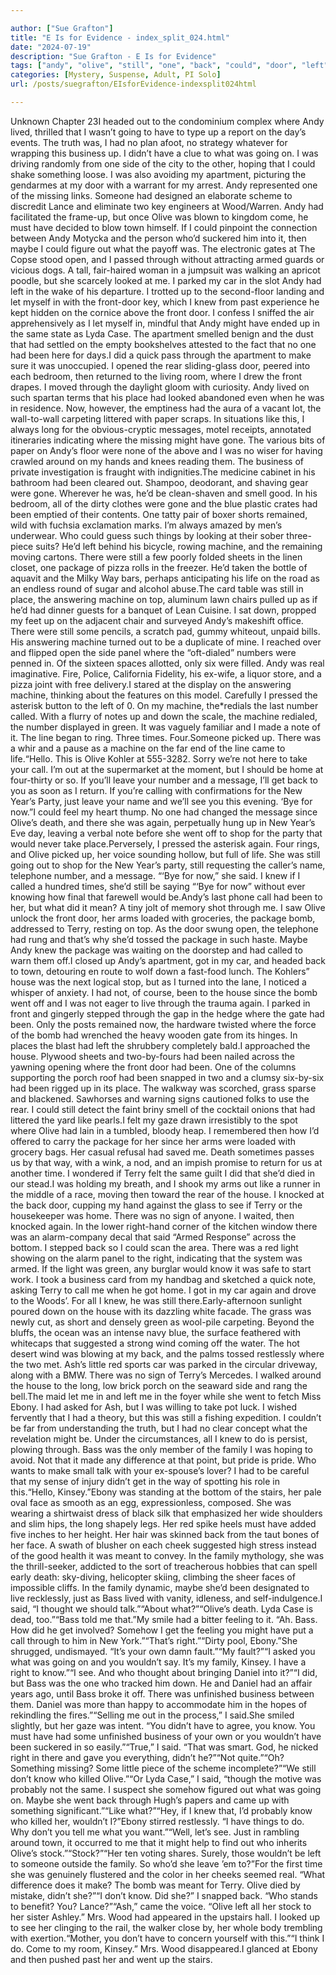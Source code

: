 ```yaml
---

author: ["Sue Grafton"]
title: "E Is for Evidence - index_split_024.html"
date: "2024-07-19"
description: "Sue Grafton - E Is for Evidence"
tags: ["andy", "olive", "still", "one", "back", "could", "door", "left", "machine", "knew", "terry", "house", "bass", "going", "business", "front", "might", "package", "number", "see", "went", "said", "know", "family", "apartment"]
categories: [Mystery, Suspense, Adult, PI Solo]
url: /posts/suegrafton/EIsforEvidence-indexsplit024html

---
```



Unknown
Chapter 23I headed out to the condominium complex where Andy lived, thrilled that I wasn’t going to have to type up a report on the day’s events. The truth was, I had no plan afoot, no strategy whatever for wrapping this business up. I didn’t have a clue to what was going on. I was driving randomly from one side of the city to the other, hoping that I could shake something loose. I was also avoiding my apartment, picturing the gendarmes at my door with a warrant for my arrest. Andy represented one of the missing links. Someone had designed an elaborate scheme to discredit Lance and eliminate two key engineers at Wood/Warren. Andy had facilitated the frame-up, but once Olive was blown to kingdom come, he must have decided to blow town himself. If I could pinpoint the connection between Andy Motycka and the person who’d suckered him into it, then maybe I could figure out what the payoff was. The electronic gates at The Copse stood open, and I passed through without attracting armed guards or vicious dogs. A tall, fair-haired woman in a jumpsuit was walking an apricot poodle, but she scarcely looked at me. I parked my car in the slot Andy had left in the wake of his departure. I trotted up to the second-floor landing and let myself in with the front-door key, which I knew from past experience he kept hidden on the cornice above the front door. I confess I sniffed the air apprehensively as I let myself in, mindful that Andy might have ended up in the same state as Lyda Case. The apartment smelled benign and the dust that had settled on the empty bookshelves attested to the fact that no one had been here for days.I did a quick pass through the apartment to make sure it was unoccupied. I opened the rear sliding-glass door, peered into each bedroom, then returned to the living room, where I drew the front drapes. I moved through the daylight gloom with curiosity. Andy lived on such spartan terms that his place had looked abandoned even when he was in residence. Now, however, the emptiness had the aura of a vacant lot, the wall-to-wall carpeting littered with paper scraps. In situations like this, I always long for the obvious-cryptic messages, motel receipts, annotated itineraries indicating where the missing might have gone. The various bits of paper on Andy’s floor were none of the above and I was no wiser for having crawled around on my hands and knees reading them. The business of private investigation is fraught with indignities.The medicine cabinet in his bathroom had been cleared out. Shampoo, deodorant, and shaving gear were gone. Wherever he was, he’d be clean-shaven and smell good. In his bedroom, all of the dirty clothes were gone and the blue plastic crates had been emptied of their contents. One tatty pair of boxer shorts remained, wild with fuchsia exclamation marks. I’m always amazed by men’s underwear. Who could guess such things by looking at their sober three-piece suits? He’d left behind his bicycle, rowing machine, and the remaining moving cartons. There were still a few poorly folded sheets in the linen closet, one package of pizza rolls in the freezer. He’d taken the bottle of aquavit and the Milky Way bars, perhaps anticipating his life on the road as an endless round of sugar and alcohol abuse.The card table was still in place, the answering machine on top, aluminum lawn chairs pulled up as if he’d had dinner guests for a banquet of Lean Cuisine. I sat down, propped my feet up on the adjacent chair and surveyed Andy’s makeshift office. There were still some pencils, a scratch pad, gummy whiteout, unpaid bills. His answering machine turned out to be a duplicate of mine. I reached over and flipped open the side panel where the “oft-dialed” numbers were penned in. Of the sixteen spaces allotted, only six were filled. Andy was real imaginative. Fire, Police, California Fidelity, his ex-wife, a liquor store, and a pizza joint with free delivery.I stared at the display on the answering machine, thinking about the features on this model. Carefully I pressed the asterisk button to the left of 0. On my machine, the*redials the last number called. With a flurry of notes up and down the scale, the machine redialed, the number displayed in green. It was vaguely familiar and I made a note of it. The line began to ring. Three times. Four.Someone picked up. There was a whir and a pause as a machine on the far end of the line came to life.“Hello. This is Olive Kohler at 555-3282. Sorry we’re not here to take your call. I’m out at the supermarket at the moment, but I should be home at four-thirty or so. If you’ll leave your number and a message, I’ll get back to you as soon as I return. If you’re calling with confirmations for the New Year’s Party, just leave your name and we’ll see you this evening. ‘Bye for now.”I could feel my heart thump. No one had changed the message since Olive’s death, and there she was again, perpetually hung up in New Year’s Eve day, leaving a verbal note before she went off to shop for the party that would never take place.Perversely, I pressed the asterisk again. Four rings, and Olive picked up, her voice sounding hollow, but full of life. She was still going out to shop for the New Year’s party, still requesting the caller’s name, telephone number, and a message. “‘Bye for now,” she said. I knew if I called a hundred times, she’d still be saying “‘Bye for now” without ever knowing how final that farewell would be.Andy’s last phone call had been to her, but what did it mean? A tiny jolt of memory shot through me. I saw Olive unlock the front door, her arms loaded with groceries, the package bomb, addressed to Terry, resting on top. As the door swung open, the telephone had rung and that’s why she’d tossed the package in such haste. Maybe Andy knew the package was waiting on the doorstep and had called to warn them off.I closed up Andy’s apartment, got in my car, and headed back to town, detouring en route to wolf down a fast-food lunch. The Kohlers” house was the next logical stop, but as I turned into the lane, I noticed a whisper of anxiety. I had not, of course, been to the house since the bomb went off and I was not eager to live through the trauma again. I parked in front and gingerly stepped through the gap in the hedge where the gate had been. Only the posts remained now, the hardware twisted where the force of the bomb had wrenched the heavy wooden gate from its hinges. In places the blast had left the shrubbery completely bald.I approached the house. Plywood sheets and two-by-fours had been nailed across the yawning opening where the front door had been. One of the columns supporting the porch roof had been snapped in two and a clumsy six-by-six had been rigged up in its place. The walkway was scorched, grass sparse and blackened. Sawhorses and warning signs cautioned folks to use the rear. I could still detect the faint briny smell of the cocktail onions that had littered the yard like pearls.I felt my gaze drawn irresistibly to the spot where Olive had lain in a tumbled, bloody heap. I remembered then how I’d offered to carry the package for her since her arms were loaded with grocery bags. Her casual refusal had saved me. Death sometimes passes us by that way, with a wink, a nod, and an impish promise to return for us at another time. I wondered if Terry felt the same guilt I did that she’d died in our stead.I was holding my breath, and I shook my arms out like a runner in the middle of a race, moving then toward the rear of the house. I knocked at the back door, cupping my hand against the glass to see if Terry or the housekeeper was home. There was no sign of anyone. I waited, then knocked again. In the lower right-hand corner of the kitchen window there was an alarm-company decal that said “Armed Response” across the bottom. I stepped back so I could scan the area. There was a red light showing on the alarm panel to the right, indicating that the system was armed. If the light was green, any burglar would know it was safe to start work. I took a business card from my handbag and sketched a quick note, asking Terry to call me when he got home. I got in my car again and drove to the Woods’. For all I knew, he was still there.Early-afternoon sunlight poured down on the house with its dazzling white facade. The grass was newly cut, as short and densely green as wool-pile carpeting. Beyond the bluffs, the ocean was an intense navy blue, the surface feathered with whitecaps that suggested a strong wind coming off the water. The hot desert wind was blowing at my back, and the palms tossed restlessly where the two met. Ash’s little red sports car was parked in the circular driveway, along with a BMW. There was no sign of Terry’s Mercedes. I walked around the house to the long, low brick porch on the seaward side and rang the bell.The maid let me in and left me in the foyer while she went to fetch Miss Ebony. I had asked for Ash, but I was willing to take pot luck. I wished fervently that I had a theory, but this was still a fishing expedition. I couldn’t be far from understanding the truth, but I had no clear concept what the revelation might be. Under the circumstances, all I knew to do is persist, plowing through. Bass was the only member of the family I was hoping to avoid. Not that it made any difference at that point, but pride is pride. Who wants to make small talk with your ex-spouse’s lover? I had to be careful that my sense of injury didn’t get in the way of spotting his role in this.“Hello, Kinsey.”Ebony was standing at the bottom of the stairs, her pale oval face as smooth as an egg, expressionless, composed. She was wearing a shirtwaist dress of black silk that emphasized her wide shoulders and slim hips, the long shapely legs. Her red spike heels must have added five inches to her height. Her hair was skinned back from the taut bones of her face. A swath of blusher on each cheek suggested high stress instead of the good health it was meant to convey. In the family mythology, she was the thrill-seeker, addicted to the sort of treacherous hobbies that can spell early death: sky-diving, helicopter skiing, climbing the sheer faces of impossible cliffs. In the family dynamic, maybe she’d been designated to live recklessly, just as Bass lived with vanity, idleness, and self-indulgence.I said, “I thought we should talk.”“About what?”“Olive’s death. Lyda Case is dead, too.”“Bass told me that.”My smile had a bitter feeling to it. “Ah. Bass. How did he get involved? Somehow I get the feeling you might have put a call through to him in New York.”“That’s right.”“Dirty pool, Ebony.”She shrugged, undismayed. “It’s your own damn fault.”“My fault?”“I asked you what was going on and you wouldn’t say. It’s my family, Kinsey. I have a right to know.”“I see. And who thought about bringing Daniel into it?”“I did, but Bass was the one who tracked him down. He and Daniel had an affair years ago, until Bass broke it off. There was unfinished business between them. Daniel was more than happy to accommodate him in the hopes of rekindling the fires.”“Selling me out in the process,” I said.She smiled slightly, but her gaze was intent. “You didn’t have to agree, you know. You must have had some unfinished business of your own or you wouldn’t have been suckered in so easily.”“True,” I said. “That was smart. God, he nicked right in there and gave you everything, didn’t he?”“Not quite.”“Oh? Something missing? Some little piece of the scheme incomplete?”“We still don’t know who killed Olive.”“Or Lyda Case,” I said, “though the motive was probably not the same. I suspect she somehow figured out what was going on. Maybe she went back through Hugh’s papers and came up with something significant.”“Like what?”“Hey, if I knew that, I’d probably know who killed her, wouldn’t I?”Ebony stirred restlessly. “I have things to do. Why don’t you tell me what you want.”“Well, let’s see. Just in rambling around town, it occurred to me that it might help to find out who inherits Olive’s stock.”“Stock?”“Her ten voting shares. Surely, those wouldn’t be left to someone outside the family. So who’d she leave ’em to?”For the first time she was genuinely flustered and the color in her cheeks seemed real. “What difference does it make? The bomb was meant for Terry. Olive died by mistake, didn’t she?”“I don’t know. Did she?” I snapped back. “Who stands to benefit? You? Lance?”“Ash,” came the voice. “Olive left all her stock to her sister Ashley.” Mrs. Wood had appeared in the upstairs hall. I looked up to see her clinging to the rail, the walker close by, her whole body trembling with exertion.“Mother, you don’t have to concern yourself with this.”“I think I do. Come to my room, Kinsey.” Mrs. Wood disappeared.I glanced at Ebony and then pushed past her and went up the stairs.
